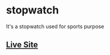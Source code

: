 # stopwatch
It's a stopwatch used for sports purpose

<h2> <a href="https://stopwatchforsports.netlify.app"> Live Site </a> </h2>
